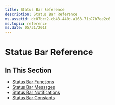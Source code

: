 ```yaml
---
title: Status Bar Reference
description: Status Bar Reference
ms.assetid: dc07bcf2-cb43-440c-a163-71b77b7ee2c0
ms.topic: reference
ms.date: 05/31/2018
---
```


# Status Bar Reference

## In This Section

-   [Status Bar Functions](bumper-status-bars-reference-functions.md)
-   [Status Bar Messages](bumper-status-bars-reference-messages.md)
-   [Status Bar Notifications](bumper-status-bars-reference-notifications.md)
-   [Status Bar Constants](bumper-status-bars-reference-constants.md)

 

 




